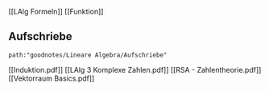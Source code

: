 [[LAlg Formeln]]
[[Funktion]]
## Aufschriebe
```expander
path:"goodnotes/Lineare Algebra/Aufschriebe"
```
[[Induktion.pdf]]
[[LAlg 3 Komplexe Zahlen.pdf]]
[[RSA - Zahlentheorie.pdf]]
[[Vektorraum Basics.pdf]]


